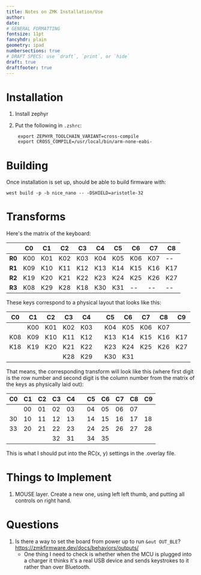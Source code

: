 ```yaml
---
title: Notes on ZMK Installation/Use
author:
date:
# GENERAL FORMATTING
fontsize: 11pt
fancyhdr: plain
geometry: ipad
numbersections: true
# DRAFT SPECS: use `draft`, `print`, or `hide`
draft: true
draftfooter: true
---
```


# Installation

1. Install zephyr

2. Put the following in `.zshrc`:

        export ZEPHYR_TOOLCHAIN_VARIANT=cross-compile
        export CROSS_COMPILE=/usr/local/bin/arm-none-eabi-

# Building

Once installation is set up, should be able to build firmware with:

    west build -p -b nice_nano -- -DSHIELD=aristotle-32

# Transforms

Here's the matrix of the keyboard:

|        | **C0** | **C1** | **C2** | **C3** | **C4** | **C5** | **C6** | **C7** | **C8** |
|--------|--------|--------|--------|--------|--------|--------|--------|--------|--------|
| **R0** | K00    | K01    | K02    | K03    | K04    | K05    | K06    | K07    | --     |
| **R1** | K09    | K10    | K11    | K12    | K13    | K14    | K15    | K16    | K17    |
| **R2** | K19    | K20    | K21    | K22    | K23    | K24    | K25    | K26    | K27    |
| **R3** | K08    | K29    | K28    | K18    | K30    | K31    | --     | --     | --     |

These keys correspond to a physical layout that looks like this:

| **C0** | **C1** | **C2** | **C3** | **C4** |  | **C5** | **C6** | **C7** | **C8** | **C9** |
|--------|--------|--------|--------|--------|--|--------|--------|--------|--------|--------|
|        | K00    | K01    | K02    | K03    |  | K04    | K05    | K06    | K07    |        |
| K08    | K09    | K10    | K11    | K12    |  | K13    | K14    | K15    | K16    | K17    |
| K18    | K19    | K20    | K21    | K22    |  | K23    | K24    | K25    | K26    | K27    |
|        |        |        | K28    | K29    |  | K30    | K31    |        |        |        |

That means, the corresponding transform will look like this (where first digit is the row number and second digit is the column number from the matrix of the keys as physically laid out):

| **C0** | **C1** | **C2** | **C3** | **C4** |  | **C5** | **C6** | **C7** | **C8** | **C9** |
|--------|--------|--------|--------|--------|--|--------|--------|--------|--------|--------|
|        | 00     | 01     | 02     | 03     |  | 04     | 05     | 06     | 07     |        |
| 30     | 10     | 11     | 12     | 13     |  | 14     | 15     | 16     | 17     | 18     |
| 33     | 20     | 21     | 22     | 23     |  | 24     | 25     | 26     | 27     | 28     |
|        |        |        | 32     | 31     |  | 34     | 35     |        |        |        |

This is what I should put into the RC(x, y) settings in the .overlay file.

# Things to Implement

1. MOUSE layer. Create a new one, using left left thumb, and putting all controls on right hand.

# Questions

1. Is there a way to set the board from power up to run `&out OUT_BLE`? <https://zmkfirmware.dev/docs/behaviors/outputs/>
    - One thing I need to check is whether when the MCU is plugged into a charger it thinks it's a real USB device and sends keystrokes to it rather than over Bluetooth.
